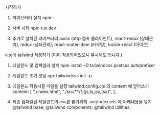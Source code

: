 시작하기

1.  라이브러리 설치
npm i 

2.  서버 시작
npm run dev

3. 추가로 설치된 라이브러리
axios              (http 접속 클라이언트),
react-redux        (상태관리),
redux              (상태관리),
react-router-dom   (라우팅),
lucide-react       (아이콘)












vite에 tailwind 적용하기 (이미 적용되어있으니 무시해도 됩니다.)

1.  테일윈드 및 컴파일러 설치
npm install -D tailwindcss postcss autoprefixer

2.  테일윈드 초기 셋팅
npx tailwindcss init -p

3.  테일윈드 적용시킬 파일을 설정
tailwind.config.cjs 의 content 에 덮어쓰기
content: [
            "./index.html",
            "./src/**/*.{js,ts,jsx,tsx}",
          ],

4.  최종 컴파일된 테일윈드의 css를 받기위해 
.src/index.css 에 아래내용을 넣기 
@tailwind base;
@tailwind components;
@tailwind utilities;
